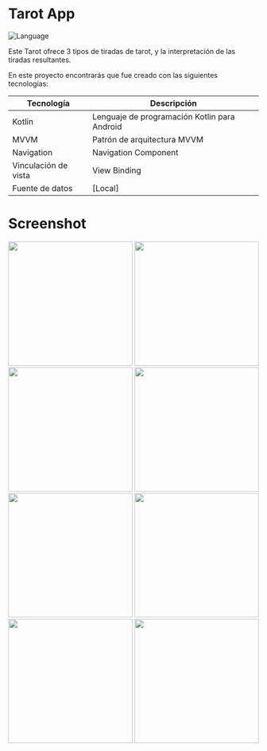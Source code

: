 # Tarot App
![Language](https://img.shields.io/badge/Language-Kotlin-purple.svg)

Este Tarot ofrece 3 tipos de tiradas de tarot, y la interpretación de las tiradas resultantes.

En este proyecto encontrarás que fue creado con las siguientes tecnologías:

| Tecnología | Descripción |
| ------ | ------ |
| Kotlin | Lenguaje de programación Kotlin para Android|
| MVVM | Patrón de arquitectura MVVM |
| Navigation | Navigation Component |
| Vinculación de vista | View Binding |
| Fuente de datos | [Local]|

# Screenshot

<p align="left"> 
<img src="https://raw.githubusercontent.com/ILara-wd/Tarot-App/main/screenshot/0c006436-cb99-4cfa-8afd-73dbc0600e32.jpg" width="250">
<img src="https://raw.githubusercontent.com/ILara-wd/Tarot-App/main/screenshot/0fdfb925-0ad9-4d8c-bdb1-d9c99e62f38b.jpg" width="250">
<img src="https://raw.githubusercontent.com/ILara-wd/Tarot-App/main/screenshot/15c93f2f-3fad-4df4-ab13-fc1d21a32c63.jpg" width="250">
<img src="https://raw.githubusercontent.com/ILara-wd/Tarot-App/main/screenshot/15fbdf77-da78-4a2b-a4a4-89b45532928b.jpg" width="250">
<img src="https://raw.githubusercontent.com/ILara-wd/Tarot-App/main/screenshot/36c88bcf-6898-4453-9422-f35def200ada.jpg" width="250">
<img src="https://raw.githubusercontent.com/ILara-wd/Tarot-App/main/screenshot/afb65a0b-234d-43ad-b3cb-a48c5a37bab5.jpg" width="250">
<img src="https://raw.githubusercontent.com/ILara-wd/Tarot-App/main/screenshot/b9ba463f-10ba-4467-8323-870c63d7935c.jpg" width="250">
<img src="https://raw.githubusercontent.com/ILara-wd/Tarot-App/main/screenshot/dce37165-d9e7-4b2c-908b-d1fd3f845b83.jpg" width="250">

